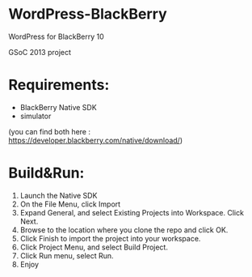 WordPress-BlackBerry
====================

WordPress for BlackBerry 10


GSoC 2013 project

Requirements:
=============

* BlackBerry Native SDK 
* simulator

(you can find both here : https://developer.blackberry.com/native/download/)

Build&Run:
==========

1. Launch the Native SDK
2. On the File Menu, click Import
3. Expand General, and select Existing Projects into Workspace. Click Next.
4. Browse to the location where you clone the repo and click OK. 
5. Click Finish to import the project into your workspace.
6. Click Project Menu, and select Build Project.
7. Click Run menu, select Run.
8. Enjoy